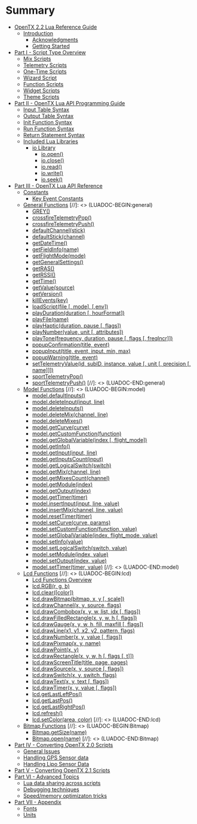 # Summary

* [OpenTX 2.2 Lua Reference Guide](README.md)
   * [Introduction](introduction.md)
       * [Acknowledgments](acknowledgments.md)
       * [Getting Started](getting_started.md)
* [Part I - Script Type Overview](part_i_-_script_type_overview.md)
   * [Mix Scripts](mix.md)
   * [Telemetry Scripts](telemetry.md)
   * [One-Time Scripts](one-time_scripts.md)
   * [Wizard Script](wizard.md)
   * [Function Scripts](function_scripts.md)
   * [Widget Scripts](widget_scripts.md)
   * [Theme Scripts](theme_scripts.md)
* [Part II - OpenTX Lua API Programming Guide](part_ii_-_opentx_lua_api_programming_guide.md)
   * [Input Table Syntax](input_table_syntax.md)
   * [Output Table Syntax](output_table_syntax.md)
   * [Init Function Syntax](init_function_syntax.md)
   * [Run Function Syntax](run_function_syntax.md)
   * [Return Statement Syntax](return_statement_syntax.md)
   * [Included Lua Libraries](included_lua_libraries.md)
       * [io Library](lib/io.md)
           * [io.open()](lib/io_open.md)
           * [io.close()](lib/io_close.md)
           * [io.read()](lib/io_read.md)
           * [io.write()](lib/io_write.md)
           * [io.seek()](lib/io_seek.md)
* [Part III - OpenTX Lua API Reference](part_iii_-_opentx_lua_api_reference.md)
   * [Constants](constants.md)
       * [Key Event Constants](key_events.md)
   * [General Functions](general/general_functions.md) [//]: <> (LUADOC-BEGIN:general)
      * [GREY()](general/GREY.md)
      * [crossfireTelemetryPop()](general/crossfireTelemetryPop.md)
      * [crossfireTelemetryPush()](general/crossfireTelemetryPush.md)
      * [defaultChannel(stick)](general/defaultChannel.md)
      * [defaultStick(channel)](general/defaultStick.md)
      * [getDateTime()](general/getDateTime.md)
      * [getFieldInfo(name)](general/getFieldInfo.md)
      * [getFlightMode(mode)](general/getFlightMode.md)
      * [getGeneralSettings()](general/getGeneralSettings.md)
      * [getRAS()](general/getRAS.md)
      * [getRSSI()](general/getRSSI.md)
      * [getTime()](general/getTime.md)
      * [getValue(source)](general/getValue.md)
      * [getVersion()](general/getVersion.md)
      * [killEvents(key)](general/killEvents.md)
      * [loadScript(file [, mode], [,env])](general/loadScript.md)
      * [playDuration(duration [, hourFormat])](general/playDuration.md)
      * [playFile(name)](general/playFile.md)
      * [playHaptic(duration, pause [, flags])](general/playHaptic.md)
      * [playNumber(value, unit [, attributes])](general/playNumber.md)
      * [playTone(frequency, duration, pause [, flags [, freqIncr]])](general/playTone.md)
      * [popupConfirmation(title, event)](general/popupConfirmation.md)
      * [popupInput(title, event, input, min, max)](general/popupInput.md)
      * [popupWarning(title, event)](general/popupWarning.md)
      * [setTelemetryValue(id, subID, instance, value [, unit [, precision [, name]]])](general/setTelemetryValue.md)
      * [sportTelemetryPop()](general/sportTelemetryPop.md)
      * [sportTelemetryPush()](general/sportTelemetryPush.md) [//]: <> (LUADOC-END:general)
   * [Model Functions](model/model_functions.md) [//]: <> (LUADOC-BEGIN:model)
      * [model.defaultInputs()](model/defaultInputs.md)
      * [model.deleteInput(input, line)](model/deleteInput.md)
      * [model.deleteInputs()](model/deleteInputs.md)
      * [model.deleteMix(channel, line)](model/deleteMix.md)
      * [model.deleteMixes()](model/deleteMixes.md)
      * [model.getCurve(curve)](model/getCurve.md)
      * [model.getCustomFunction(function)](model/getCustomFunction.md)
      * [model.getGlobalVariable(index [, flight_mode])](model/getGlobalVariable.md)
      * [model.getInfo()](model/getInfo.md)
      * [model.getInput(input, line)](model/getInput.md)
      * [model.getInputsCount(input)](model/getInputsCount.md)
      * [model.getLogicalSwitch(switch)](model/getLogicalSwitch.md)
      * [model.getMix(channel, line)](model/getMix.md)
      * [model.getMixesCount(channel)](model/getMixesCount.md)
      * [model.getModule(index)](model/getModule.md)
      * [model.getOutput(index)](model/getOutput.md)
      * [model.getTimer(timer)](model/getTimer.md)
      * [model.insertInput(input, line, value)](model/insertInput.md)
      * [model.insertMix(channel, line, value)](model/insertMix.md)
      * [model.resetTimer(timer)](model/resetTimer.md)
      * [model.setCurve(curve, params)](model/setCurve.md)
      * [model.setCustomFunction(function, value)](model/setCustomFunction.md)
      * [model.setGlobalVariable(index, flight_mode, value)](model/setGlobalVariable.md)
      * [model.setInfo(value)](model/setInfo.md)
      * [model.setLogicalSwitch(switch, value)](model/setLogicalSwitch.md)
      * [model.setModule(index, value)](model/setModule.md)
      * [model.setOutput(index, value)](model/setOutput.md)
      * [model.setTimer(timer, value)](model/setTimer.md) [//]: <> (LUADOC-END:model)
   * [Lcd Functions](lcd/lcd_functions.md) [//]: <> (LUADOC-BEGIN:lcd)
      * [Lcd Functions Overview](lcd/lcd_functions-overview.md)
      * [lcd.RGB(r, g, b)](lcd/RGB.md)
      * [lcd.clear([color])](lcd/clear.md)
      * [lcd.drawBitmap(bitmap, x, y [, scale])](lcd/drawBitmap.md)
      * [lcd.drawChannel(x, y, source, flags)](lcd/drawChannel.md)
      * [lcd.drawCombobox(x, y, w, list, idx [, flags])](lcd/drawCombobox.md)
      * [lcd.drawFilledRectangle(x, y, w, h [, flags])](lcd/drawFilledRectangle.md)
      * [lcd.drawGauge(x, y, w, h, fill, maxfill [, flags])](lcd/drawGauge.md)
      * [lcd.drawLine(x1, y1, x2, y2, pattern, flags)](lcd/drawLine.md)
      * [lcd.drawNumber(x, y, value [, flags])](lcd/drawNumber.md)
      * [lcd.drawPixmap(x, y, name)](lcd/drawPixmap.md)
      * [lcd.drawPoint(x, y)](lcd/drawPoint.md)
      * [lcd.drawRectangle(x, y, w, h [, flags [, t]])](lcd/drawRectangle.md)
      * [lcd.drawScreenTitle(title, page, pages)](lcd/drawScreenTitle.md)
      * [lcd.drawSource(x, y, source [, flags])](lcd/drawSource.md)
      * [lcd.drawSwitch(x, y, switch, flags)](lcd/drawSwitch.md)
      * [lcd.drawText(x, y, text [, flags])](lcd/drawText.md)
      * [lcd.drawTimer(x, y, value [, flags])](lcd/drawTimer.md)
      * [lcd.getLastLeftPos()](lcd/getLastLeftPos.md)
      * [lcd.getLastPos()](lcd/getLastPos.md)
      * [lcd.getLastRightPos()](lcd/getLastRightPos.md)
      * [lcd.refresh()](lcd/refresh.md)
      * [lcd.setColor(area, color)](lcd/setColor.md) [//]: <> (LUADOC-END:lcd)
   * [Bitmap Functions](Bitmap/Bitmap_functions.md) [//]: <> (LUADOC-BEGIN:Bitmap)
      * [Bitmap.getSize(name)](Bitmap/getSize.md)
      * [Bitmap.open(name)](Bitmap/open.md) [//]: <> (LUADOC-END:Bitmap)
* [Part IV - Converting OpenTX 2.0 Scripts](part_iv_-_converting_opentx_20_scripts.md)
   * [General Issues](known_issues.md)
   * [Handling GPS Sensor data](handling_gps_sensor_data.md)
   * [Handling Lipo Sensor Data](handling_lipo_sensor_data.md)
* [Part V - Converting OpenTX 2.1 Scripts](part_v_-_converting_opentx_21_scripts.md)
* [Part VI - Advanced Topics](part_vi_-_advanced_topics.md)
   * [Lua data sharing across scripts](lua_data_sharing_across_scripts.md)
   * [Debugging techniques](debugging_techniques.md)
   * [Speed/memory optimizaton tricks](optimization_tricks.md)
* [Part VII - Appendix](part_vii_-_appendix.md)
   * [Fonts](appendix/fonts.md)
   * [Units](appendix/units.md)
